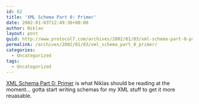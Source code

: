 ```yaml
---
id: 62
title: 'XML Schema Part 0: Primer'
date: 2002-01-03T12:49:36+00:00
author: Niklas
layout: post
guid: http://www.protocol7.com/archives/2002/01/03/xml-schema-part-0-primer/
permalink: /archives/2002/01/03/xml_schema_part_0_primer/
categories:
  - Uncategorized
tags:
  - Uncategorized
---
```

<div class='microid-3faf70cfb90a89b40385b88bdf59fdf621fb694a'>
  <p>
    <a href="http://www.w3.org/TR/xmlschema-0/#Intro">XML Schema Part 0: Primer</a> is what Niklas should be reading at the moment&#8230; gotta start writing schemas for my XML stuff to get it more reuasable.
  </p>
</div>